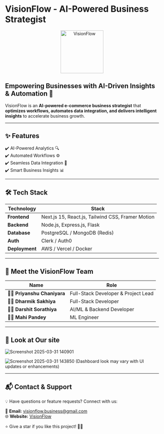 # **VisionFlow - AI-Powered Business Strategist**  

<p align="center">
  <img src="https://github.com/user-attachments/assets/439d0aa2-d1b6-4012-a89d-02ee5c2d4345" alt="VisionFlow" width="140">
</p>

## **Empowering Businesses with AI-Driven Insights & Automation** 🚀  

VisionFlow is an **AI-powered e-commerce business strategist** that **optimizes workflows, automates data integration, and delivers intelligent insights** to accelerate business growth.

---

## **✨ Features**  
✔️ AI-Powered Analytics 🔍  
✔️ Automated Workflows ⚙️  
✔️ Seamless Data Integration 🔄  
✔️ Smart Business Insights 📊  

---

## **🛠 Tech Stack**  
| **Technology**  | **Stack** |
|---------------|---------------------------|
| **Frontend**  | Next.js 15, React.js, Tailwind CSS, Framer Motion |
| **Backend**   | Node.js, Express.js, Flask |
| **Database**  | PostgreSQL / MongoDB (Redis) |
| **Auth**      | Clerk / Auth0 |
| **Deployment** | AWS / Vercel / Docker |

---

## **👥 Meet the VisionFlow Team**  
| Name                   | Role                          |
|------------------------|------------------------------|
| **👨‍💻 Priyanshu Chaniyara** | Full-Stack Developer & Project Lead |
| **👨‍💻 Dharmik Sakhiya**   | Full-Stack Developer           |
| **👨‍💻 Darshit Sorathiya** | AI/ML & Backend Developer     |
| **👩‍💻 Mahi Pandey**       | ML Engineer                   |

---

## **👀 Look at Our site**

![Screenshot 2025-03-31 140901](https://github.com/user-attachments/assets/4067e137-2a04-4b9e-ada3-5a5e2c39db51)

![Screenshot 2025-03-31 143850](https://github.com/user-attachments/assets/deb3375a-fdcc-409f-8081-6bba12310ef8)
(Dashboard look may vary with UI updates or enhancements)

---

## 📬 Contact & Support  
💡 Have questions or feature requests? Connect with us:  

📧 **Email:** [visionflow.business@gmail.com](mailto:visionflow.business@gmail.com)  
🌐 **Website:** [VisionFlow]([https://visionflow.ai](https://visionflow-theta.vercel.app))  

⭐ Give a star if you like this project! 🚀🎯  





